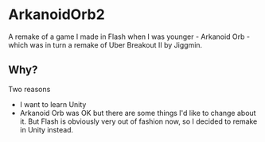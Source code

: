 # ArkanoidOrb2
A remake of a game I made in Flash when I was younger - Arkanoid Orb - which was in turn a remake of Uber Breakout II by Jiggmin.

## Why?
Two reasons
- I want to learn Unity
- Arkanoid Orb was OK but there are some things I'd like to change about it. But Flash is obviously very out of fashion now, so I decided to remake in Unity instead.
